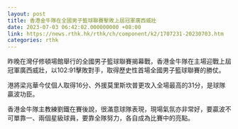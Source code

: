 ```yaml
---
layout: post
title: 香港金牛隊在全國男子籃球聯賽擊敗上屆冠軍廣西威壯
date: 2023-07-03 06:42:02.000000000 +08:00
link: https://news.rthk.hk/rthk/ch/component/k2/1707231-20230703.htm
categories: rthk
---
```


昨晚在灣仔修頓場館舉行的全國男子籃球聯賽揭幕戰，香港金牛隊在主場迎戰上屆冠軍廣西威壯，以102:91擊敗對手，取得歷史性首場全國男子籃球聯賽的勝仗。

港將梁兆華今仗個人取得16分、外援莫里斯坎普更攻入全場最高的31分，是球隊贏波功臣。

香港金牛隊主教練劉鐵在賽後說，很滿意球隊表現，現場氣氛亦非常好，要贏波不可單靠一、兩個星級球員，要靠全隊努力，各自成為比賽中的亮點。
